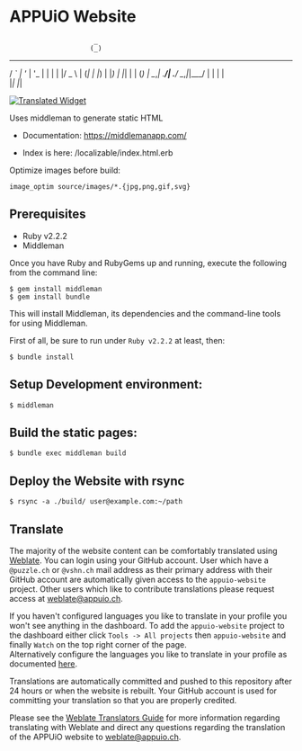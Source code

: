 # APPUiO Website

                         _       
                        (_)      
  __ _ _ __  _ __  _   _ _  ___  
 / _` | '_ \| '_ \| | | | |/ _ \ 
| (_| | |_) | |_) | |_| | | (_) |
 \__,_| .__/| .__/ \__,_|_|\___/ 
      | |   | |                  
      |_|   |_|                  


[![Translated Widget](https://weblate.appuioapp.ch/widgets/appuio-website/-/svg-badge.svg)](#translate)

Uses middleman to generate static HTML

* Documentation: https://middlemanapp.com/

* Index is here: /localizable/index.html.erb

Optimize images before build:

    image_optim source/images/*.{jpg,png,gif,svg}

## Prerequisites

* Ruby v2.2.2
* Middleman

Once you have Ruby and RubyGems up and running, execute the following from the command line:

    $ gem install middleman
    $ gem install bundle

This will install Middleman, its dependencies and the command-line tools for using Middleman.

First of all, be sure to run under ```Ruby v2.2.2``` at least, then:

    $ bundle install

## Setup Development environment:
    
    $ middleman

## Build the static pages:

    $ bundle exec middleman build
    
    
## Deploy the Website with rsync

    $ rsync -a ./build/ user@example.com:~/path

## Translate

The majority of the website content can be comfortably translated using [Weblate](https://weblate.appuioapp.ch).
You can login using your GitHub account. User which have a `@puzzle.ch` or `@vshn.ch` mail address as their primary address
with their GitHub account are automatically given access to the `appuio-website` project. Other users which
like to contribute translations please request access at 
[weblate@appuio.ch](mailto:weblate@appuio.ch?subject=Request%20Access%20to%20appuio-website%20project).

If you haven't configured languages you like to translate in your profile you won't see anything in 
the dashboard. To add the `appuio-website` project to the dashboard either click `Tools -> All projects`
then `appuio-website` and finally `Watch` on the top right corner of the page.  
Alternatively configure the languages you like to translate in your profile as documented
[here](https://docs.weblate.org/en/latest/user/profile.html).

Translations are automatically committed and pushed to this repository after 24 hours or when the
website is rebuilt. Your GitHub account is used for committing your translation so that you are properly
credited.

Please see the [Weblate Translators Guide](https://docs.weblate.org/en/latest/user/index.html) for
more information regarding translating with Weblate and direct any questions regarding the translation
of the APPUiO website to [weblate@appuio.ch](mailto:weblate@appuio.ch).

